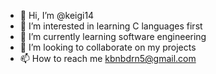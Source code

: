 - 👋 Hi, I’m @keigi14
- 👀 I’m interested in learning C languages first
- 🌱 I’m currently learning software engineering
- 💞️ I’m looking to collaborate on my projects
- 📫 How to reach me kbnbdrn5@gmail.com

<!---
keigi14/keigi14 is a ✨ special ✨ repository because its `README.md` (this file) appears on your GitHub profile.
You can click the Preview link to take a look at your changes.
--->
